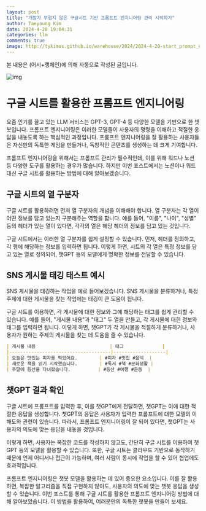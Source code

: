 ```yaml
---
layout: post
title: "개발자 부럽지 않은 구글시트 기반 프롬프트 엔지니어링 관리 시작하기"
author: Taeyoung Kim
date: 2024-4-20 19:04:31
categories: llm
comments: true
image: http://tykimos.github.io/warehouse/2024/2024-4-20-start_prompt_engineering_management_based_on_google_sheets_that_developers_will_envy_title.jpg
---
```


본 내용은 (어시+랭체인)에 의해 자동으로 작성된 글입니다.

![img](http://tykimos.github.io/warehouse/2024/2024-4-20-start_prompt_engineering_management_based_on_google_sheets_that_developers_will_envy_title.jpg)
# 구글 시트를 활용한 프롬프트 엔지니어링

요즘 인기를 끌고 있는 LLM 서비스는 GPT-3, GPT-4 등 다양한 모델을 기반으로 한 챗봇입니다. 프롬프트 엔지니어링은 이러한 모델들이 사용자의 명령을 이해하고 적절한 응답을 내놓도록 하는 핵심적인 과정입니다. 프롬프트 엔지니어링을 잘 활용하는 사용자들은 자신만의 독특한 게임을 만들거나, 독창적인 콘텐츠를 생성하는 데 크게 기여합니다.

프롬프트 엔지니어링을 위해서는 프롬프트 관리가 필수적인데, 이를 위해 워드나 노션 등 다양한 도구를 활용하는 경우가 많습니다. 하지만 이번 포스트에서는 노션이나 워드 대신 구글 시트를 활용하는 방법에 대해 알아보겠습니다.

## 구글 시트의 열 구분자

구글 시트를 활용하려면 먼저 열 구분자의 개념을 이해해야 합니다. 열 구분자는 각 열이 어떤 정보를 담고 있는지 구분해주는 역할을 합니다. 예를 들어, "이름", "나이", "성별" 등의 헤더가 있는 열이 있다면, 각각의 열은 해당 헤더의 정보를 담고 있는 것입니다.

구글 시트에서는 이러한 열 구분자를 쉽게 설정할 수 있습니다. 먼저, 헤더를 정의하고, 각 행에 해당하는 정보를 입력하면 됩니다. 이렇게 하면, 시트의 각 열은 특정 정보를 담고 있는 열로 정의되어, 챗GPT 등의 모델에게 명확한 정보를 전달할 수 있습니다.

## SNS 게시물 태깅 태스트 예시

SNS 게시물을 태깅하는 작업을 예로 들어보겠습니다. SNS 게시물을 분류하거나, 특정 주제에 대한 게시물을 찾는 작업에는 태깅이 큰 도움이 됩니다.

구글 시트를 이용하면, 각 게시물에 대한 정보와 그에 해당하는 태그를 쉽게 관리할 수 있습니다. 예를 들어, "게시물 내용"과 "태그" 두 열을 만들고, 각 게시물에 대한 정보와 태그를 입력하면 됩니다. 이렇게 하면, 챗GPT가 각 게시물을 적절하게 분류하거나, 사용자가 원하는 주제의 게시물을 찾는 데 도움을 줄 수 있습니다.

```markdown
| 게시물 내용                           | 태그              |
|-------------------------------------|-------------------|
| 오늘은 맛있는 피자를 먹었어요.        | #피자 #맛집 #음식  |
| 새로운 책을 읽기 시작했습니다.        | #독서 #책 #문화생활 |
| 주말에 등산을 다녀왔습니다.          | #등산 #여행 #운동  |
```

## 챗GPT 결과 확인

구글 시트에 프롬프트를 입력한 후, 이를 챗GPT에게 전달하면, 챗GPT는 이에 대한 적절한 응답을 생성합니다. 챗GPT의 응답은 사용자가 입력한 프롬프트에 대한 모델의 이해도와 관련이 있습니다. 따라서, 프롬프트 엔지니어링이 잘 되어 있다면, 챗GPT는 사용자의 의도에 맞는 응답을 내놓을 것입니다.

이렇게 하면, 사용자는 복잡한 코드를 작성하지 않고도, 간단히 구글 시트를 이용하여 챗GPT 등의 모델을 활용할 수 있습니다. 또한, 구글 시트는 클라우드 기반으로 동작하기 때문에 언제 어디서나 접근이 가능하며, 여러 사람이 동시에 작업을 할 수 있어 협업에도 효과적입니다.

프롬프트 엔지니어링은 챗봇 모델을 활용하는 데 있어 중요한 요소입니다. 이를 잘 활용하면, 복잡한 알고리즘을 직접 구현하지 않아도, 사용자의 의도에 맞는 챗봇 응답을 생성할 수 있습니다. 이번 포스트를 통해 구글 시트를 활용한 프롬프트 엔지니어링 방법에 대해 알아보았습니다. 이 방법을 활용하여, 여러분만의 독특한 챗봇을 만들어 보세요.
